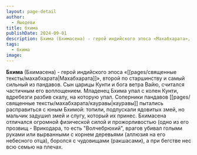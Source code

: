 ```yaml
---
layout: page-detail
author:
  - Яшодеви
title: бхима
publishDate: 2024-09-01
description: Бхима (Бхимасена) - герой индийского эпоса «Махабхарата», второй по старшинству и самый сильный из пандавов. Сын царицы Кунти и бога ветра Вайю, считался частичным его воплощением.
tags:
  - бхима
image:
---
```

**Бхима** (Бхимасена) - герой индийского эпоса «[[pages/священные тексты/махабхарата|Махабхарата]]», второй по старшинству и самый сильный из пандавов. Сын царицы Кунти и бога ветра Вайю, считался частичным его воплощением. Младенец Бхима упал с колен Кунти, вдребезги разбив скалу, на которую упал. Соперники пандавов [[pages/священные тексты/махабхарата/кауравы|кауравы]] пытались расправиться с юным Бхимой: топили, подпускали ядовитых змей, но мальчик задушил змей и слугу, который их принес. Бхимасена отличался огромной физической силой и прожорливостью (одно из его прозвищ - Врикодара, то есть "Волчебрюхий", врагов убивал голыми руками или вырванными с корнем деревьями (аллюзия на его небесного отца), боролся с чудовищами (ракшасами), а при бегстве нес всю семью на плечах.

